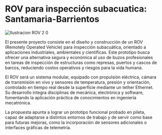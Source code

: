 # ROV para inspección subacuatica: Santamaria-Barrientos

![Ilustracion ROV 2 0](https://github.com/user-attachments/assets/abd9f6db-ba5b-4851-94f9-f922b9409b70)

El presente proyecto consiste en el diseño y construcción de un ROV (Remotely Operated Vehicle) para inspección subacuática, orientado a aplicaciones industriales, ambientales y científicas. Este prototipo busca ofrecer una alternativa segura y económica al uso de buzos profesionales en tareas de inspección de estructuras como represas, puertos y cascos de barcos, reduciendo costos operativos y riesgos para la vida humana.

El ROV será un sistema modular, equipado con propulsión eléctrica, cámara de transmisión en vivo y sensores de temperatura, presión y orientación, controlado en tiempo real desde la superficie mediante un tether Ethernet. Su desarrollo integra disciplinas de mecánica, electrónica y software, fomentando la aplicación práctica de conocimientos en ingeniería mecatrónica.

La propuesta apunta a lograr un prototipo funcional probado en pileta, capaz de adaptarse a distintos entornos de trabajo y de servir como base para futuras mejoras, como la incorporación de sensores adicionales o interfaces gráficas de telemetría.
